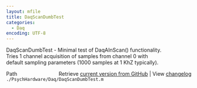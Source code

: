 ```yaml
---
layout: mfile
title: DaqScanDumbTest
categories:
  - Daq
encoding: UTF-8
---
```


DaqScanDumbTest - Minimal test of DaqAInScan() functionality.  
Tries 1 channel acquisition of samples from channel 0 with  
default sampling parameters (1000 samples at 1 KhZ typically).  


<div class="code_header" style="text-align:right;">
  <span style="float:left;">Path&nbsp;&nbsp;</span> <span class="counter">Retrieve <a href=
  "https://raw.github.com/Psychtoolbox-3/Psychtoolbox-3/beta/./PsychHardware/Daq/DaqScanDumbTest.m">current version from GitHub</a> | View <a href=
  "https://github.com/Psychtoolbox-3/Psychtoolbox-3/commits/beta/./PsychHardware/Daq/DaqScanDumbTest.m">changelog</a></span>
</div>
<div class="code">
  <code>./PsychHardware/Daq/DaqScanDumbTest.m</code>
</div>
